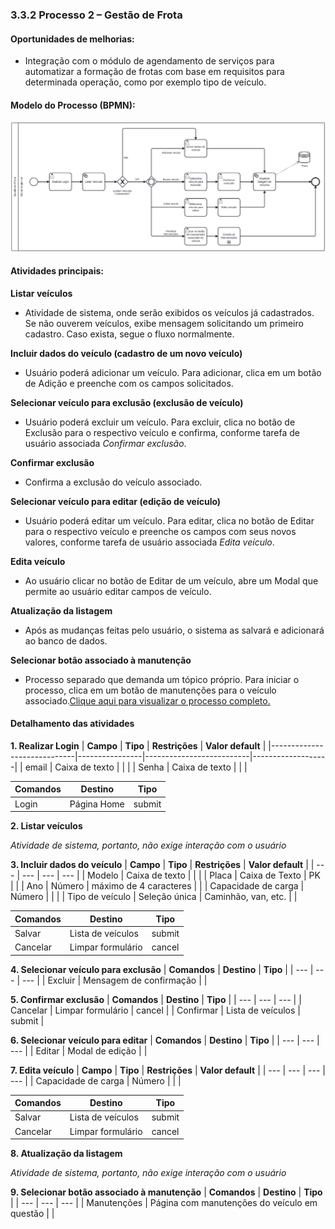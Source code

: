 ### 3.3.2 Processo 2 – Gestão de Frota

#### Oportunidades de melhorias:
- Integração com o módulo de agendamento de serviços para automatizar a formação de frotas com base em requisitos para determinada operação, como por exemplo tipo de veículo.

#### Modelo do Processo (BPMN):
![Modelo BPMN do Processo 2](../images/processo_2.svg "Modelo BPMN do Processo 2.")

#### Atividades principais:

     
**Listar veículos**
   - Atividade de sistema, onde serão exibidos os veículos já cadastrados. Se não ouverem veículos, exibe mensagem solicitando um primeiro cadastro. Caso exista, segue o fluxo normalmente.
     
**Incluir dados do veículo (cadastro de um novo veículo)**
   - Usuário poderá adicionar um veículo. Para adicionar, clica em um botão de Adição e preenche com os campos solicitados.
     
**Selecionar veículo para exclusão (exclusão de veículo)**
   - Usuário poderá excluir um veículo. Para excluir, clica no botão de Exclusão para o respectivo veículo e confirma, conforme tarefa de usuário associada *Confirmar exclusão*.

**Confirmar exclusão**
   - Confirma a exclusão do veículo associado.

**Selecionar veículo para editar (edição de veículo)**
   - Usuário poderá editar um veículo. Para editar, clica no botão de Editar para o respectivo veículo e preenche os campos com seus novos valores, conforme tarefa de usuário associada *Edita veículo*.

**Edita veículo**
   - Ao usuário clicar no botão de Editar de um veículo, abre um Modal que permite ao usuário editar campos de veículo.
     
**Atualização da listagem**
   - Após as mudanças feitas pelo usuário, o sistema as salvará e adicionará ao banco de dados.
     
**Selecionar botão associado à manutenção**
   - Processo separado que demanda um tópico próprio. Para iniciar o processo, clica em um botão de manutenções para o veículo associado.[Clique aqui para visualizar o processo completo.](processo-5-gestao-de-manutencoes.md)

#### Detalhamento das atividades

**1. Realizar Login**
| **Campo**                   | **Tipo**       | **Restrições**           | **Valor default** |
|-----------------------------|----------------|--------------------------|-------------------|
| email                       | Caixa de texto |                          |                   |
| Senha                       | Caixa de texto |                          |                   |

| **Comandos**         |  **Destino**                   | **Tipo** |
| ---                  | ---                            | ---               |
| Login                | Página Home                    | submit            |


**2. Listar veículos**

*Atividade de sistema, portanto, não exige interação com o usuário*


**3. Incluir dados do veículo**
| **Campo**       | **Tipo**         | **Restrições** | **Valor default** |
| ---             | ---              | ---            | ---               |
| Modelo          | Caixa de texto   |                |                   |
| Placa           | Caixa de Texto   |  PK            |                   |
| Ano             | Número            | máximo de 4 caracteres |          |
| Capacidade de carga | Número        |                        |          |
| Tipo de veículo     | Seleção única | Caminhão, van, etc.    |          |

| **Comandos**         |  **Destino**                   | **Tipo** |
| ---                  | ---                            | ---               |
| Salvar               | Lista de veículos              | submit            |
| Cancelar             | Limpar formulário              | cancel            |


**4. Selecionar veículo para exclusão**
| **Comandos**         |  **Destino**                   | **Tipo** |
| ---                  | ---                            | ---               |
| Excluir              | Mensagem de confirmação        |                   |


**5. Confirmar exclusão**
| **Comandos**         |  **Destino**                   | **Tipo** |
| ---                  | ---                            | ---               |
| Cancelar             | Limpar formulário              | cancel            |
| Confirmar            | Lista de veículos              | submit            |


**6. Selecionar veículo para editar**
| **Comandos**         |  **Destino**                   | **Tipo** |
| ---                  | ---                            | ---               |
| Editar               | Modal de edição                |                   |


**7. Edita veículo**
| **Campo**       | **Tipo**         | **Restrições** | **Valor default** |
| ---             | ---              | ---            | ---               |
| Capacidade de carga | Número        |                        |          |

| **Comandos**         |  **Destino**                   | **Tipo** |
| ---                  | ---                            | ---               |
| Salvar               | Lista de veículos              | submit            |
| Cancelar             | Limpar formulário              | cancel            |


**8. Atualização da listagem**

*Atividade de sistema, portanto, não exige interação com o usuário*


**9. Selecionar botão associado à manutenção**
| **Comandos**         |  **Destino**                   | **Tipo** |
| ---                  | ---                            | ---               |
| Manutenções          | Página com manutenções do veículo em questão              |                   |

